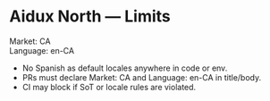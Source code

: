 # Aidux North — Limits
Market: CA  
Language: en-CA

- No Spanish as default locales anywhere in code or env.
- PRs must declare Market: CA and Language: en-CA in title/body.
- CI may block if SoT or locale rules are violated.
